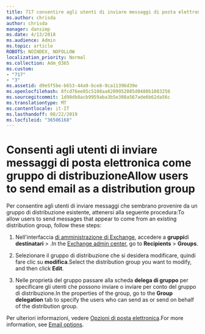 ```yaml
---
title: 717 consentire agli utenti di inviare messaggi di posta elettronica come lista di distribuzione
ms.author: chrisda
author: chrisda
manager: dansimp
ms.date: 4/13/2018
ms.audience: Admin
ms.topic: article
ROBOTS: NOINDEX, NOFOLLOW
localization_priority: Normal
ms.collection: Adm_O365
ms.custom:
- "717"
- "3"
ms.assetid: d9e5f5be-b653-44a9-bce8-9ca11396d39e
ms.openlocfilehash: 8fcd76ee85c5108aa6209952085d0488b1883256
ms.sourcegitcommit: 1d98db8acb9959aba3b5e308a567ade6b62da56c
ms.translationtype: MT
ms.contentlocale: it-IT
ms.lasthandoff: 08/22/2019
ms.locfileid: "36506168"
---
```

# <a name="allow-users-to-send-email-as-a-distribution-group"></a><span data-ttu-id="8a0a7-102">Consenti agli utenti di inviare messaggi di posta elettronica come gruppo di distribuzione</span><span class="sxs-lookup"><span data-stu-id="8a0a7-102">Allow users to send email as a distribution group</span></span>

<span data-ttu-id="8a0a7-103">Per consentire agli utenti di inviare messaggi che sembrano provenire da un gruppo di distribuzione esistente, attenersi alla seguente procedura:</span><span class="sxs-lookup"><span data-stu-id="8a0a7-103">To allow users to send messages that appear to come from an existing distribution group, follow these steps:</span></span>

1. <span data-ttu-id="8a0a7-104">Nell'interfaccia [di amministrazione di Exchange](https://outlook.office365.com/ecp/), accedere a **gruppi**di **destinatari** \> .</span><span class="sxs-lookup"><span data-stu-id="8a0a7-104">In the [Exchange admin center](https://outlook.office365.com/ecp/), go to **Recipients** \> **Groups**.</span></span>

2. <span data-ttu-id="8a0a7-105">Selezionare il gruppo di distribuzione che si desidera modificare, quindi fare clic su **modifica**.</span><span class="sxs-lookup"><span data-stu-id="8a0a7-105">Select the distribution group you want to modify, and then click **Edit**.</span></span>

3. <span data-ttu-id="8a0a7-106">Nelle proprietà del gruppo passare alla scheda **delega di gruppo** per specificare gli utenti che possono inviare o inviare per conto del gruppo di distribuzione.</span><span class="sxs-lookup"><span data-stu-id="8a0a7-106">In the properties of the group, go to the **Group delegation** tab to specify the users who can send as or send on behalf of the distribution group.</span></span>

<span data-ttu-id="8a0a7-107">Per ulteriori informazioni, vedere [Opzioni di posta elettronica](https://technet.microsoft.com/library/bb124513.aspx#groupdelegation).</span><span class="sxs-lookup"><span data-stu-id="8a0a7-107">For more information, see [Email options](https://technet.microsoft.com/library/bb124513.aspx#groupdelegation).</span></span>
